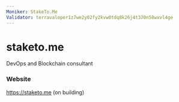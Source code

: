 ```yaml
---
Moniker: StakeTo.Me
Validator: terravaloper1z7we2y02fy2kvw0tdq8k26j4t370n58wxvl4ge
---
```


# staketo.me

DevOps and Blockchain consultant

### Website

https://staketo.me (on building)